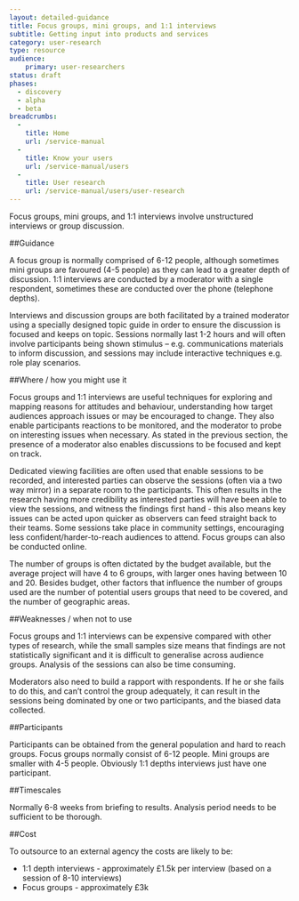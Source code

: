 ```yaml
---
layout: detailed-guidance
title: Focus groups, mini groups, and 1:1 interviews
subtitle: Getting input into products and services
category: user-research
type: resource
audience: 
    primary: user-researchers 
status: draft
phases:
  - discovery
  - alpha
  - beta
breadcrumbs:
  -
    title: Home
    url: /service-manual
  -
    title: Know your users
    url: /service-manual/users
  -
    title: User research
    url: /service-manual/users/user-research
---
```

    
Focus groups, mini groups, and 1:1 interviews involve unstructured interviews or group discussion. 

##Guidance
 
A focus group is normally comprised of 6-12 people, although sometimes mini groups are favoured (4-5 people) as they can lead to a greater depth of discussion. 1:1 interviews are conducted by a moderator with a single respondent, sometimes these are conducted over the phone (telephone depths).
 
Interviews and discussion groups are both facilitated by a trained moderator using a specially designed topic guide in order to ensure the discussion is focused and keeps on topic. Sessions normally last 1-2 hours and will often involve participants being shown stimulus – e.g. communications materials to inform discussion, and sessions may include interactive techniques e.g. role play scenarios.
 
##Where / how you might use it
 
Focus groups and 1:1 interviews are useful techniques for exploring and mapping reasons for attitudes and behaviour, understanding how target audiences approach issues or may be encouraged to change. They also enable participants reactions to be monitored, and the moderator to probe on interesting issues when necessary. As stated in the previous section, the presence of a moderator also enables discussions to be focused and kept on track.
 
Dedicated viewing facilities are often used that enable sessions to be recorded, and interested parties can observe the sessions (often via a two way mirror) in a separate room to the participants. This often results in the research having more credibility as interested parties will have been able to view the sessions, and witness the findings first hand - this also means key issues can be acted upon quicker as observers can feed straight back to their teams. Some sessions take place in community settings, encouraging less confident/harder-to-reach audiences to attend. Focus groups can also be conducted online.
 
The number of groups is often dictated by the budget available, but the average project will have 4 to 6 groups, with larger ones having between 10 and 20. Besides budget, other factors that influence the number of groups used are the number of potential users groups that need to be covered, and the number of geographic areas.

##Weaknesses / when not to use 

Focus groups and 1:1 interviews can be expensive compared with other types of research, while the small samples size means that findings are not statistically significant and it is difficult to generalise across audience groups. Analysis of the sessions can also be time consuming.

Moderators also need to build a rapport with respondents. If he or she fails to do this, and can’t control the group adequately, it can result in the sessions being dominated by one or two participants, and the biased data collected. 

##Participants

Participants can be obtained from the general population and hard to reach groups. Focus groups normally consist of 6-12 people. Mini groups are smaller with 4-5 people. Obviously 1:1 depths interviews just have one participant.

##Timescales
   
Normally 6-8 weeks from briefing to results. Analysis period needs to be sufficient to be thorough.

##Cost

To outsource to an external agency the costs are likely to be:

* 1:1 depth interviews - approximately £1.5k per interview (based on a session of 8-10 interviews)
* Focus groups - approximately £3k

